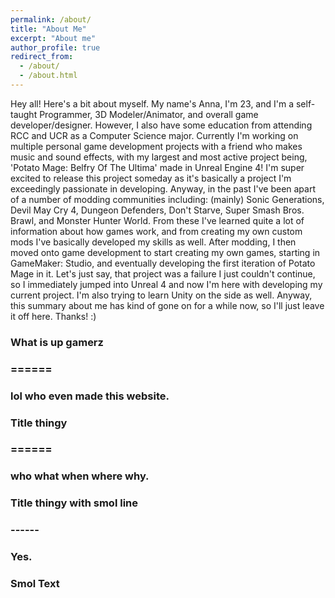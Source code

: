 ```yaml
---
permalink: /about/
title: "About Me"
excerpt: "About me"
author_profile: true
redirect_from: 
  - /about/
  - /about.html
---
```

Hey all! Here's a bit about myself. My name's Anna, I'm 23, and I'm a self-taught Programmer, 3D Modeler/Animator, and overall game developer/designer. However, 
I also have some education from attending RCC and UCR as a Computer Science major. Currently I'm working on multiple personal game development projects with 
a friend who makes music and sound effects, with my largest and most active project being, 'Potato Mage: Belfry Of The Ultima' made in Unreal Engine 4! I'm
super excited to release this project someday as it's basically a project I'm exceedingly passionate in developing. Anyway, in the past I've been apart of a 
number of modding communities including: (mainly) Sonic Generations, Devil May Cry 4, Dungeon Defenders, Don't Starve, Super Smash Bros. Brawl, and Monster Hunter World. 
From these I've learned quite a lot of information about how games work, and from creating my own custom mods I've basically developed my skills as well. After modding, I 
then moved onto game development to start creating my own games, starting in GameMaker: Studio, and eventually developing the first iteration of Potato Mage in
it. Let's just say, that project was a failure I just couldn't continue, so I immediately jumped into Unreal 4 and now I'm here with developing my current project.
I'm also trying to learn Unity on the side as well. Anyway, this summary about me has kind of gone on for a while now, so I'll just leave it off here. Thanks! :)

### What is up gamerz
### ======
### lol who even made this website.

### Title thingy
### ======
### who what when where why.

### Title thingy with smol line
### ------
### Yes.

### **Smol Text**